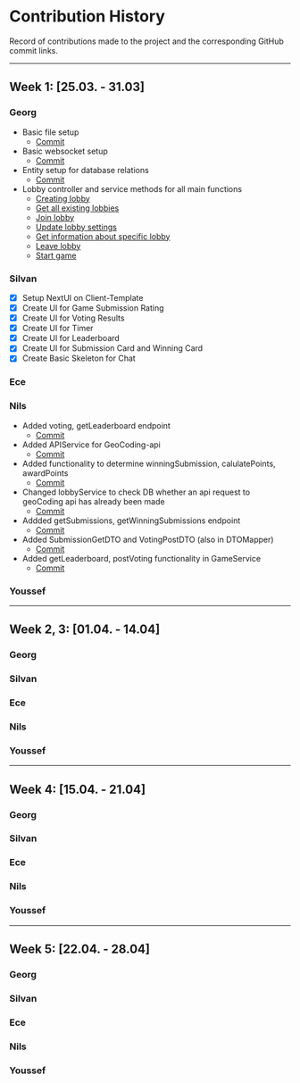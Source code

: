 
# Contribution History

Record of contributions made to the project and the corresponding GitHub commit links.

---

## Week 1: [25.03. - 31.03]

### Georg
- Basic file setup
  - [Commit](https://github.com/sopra-fs24-group-12/PeekSeek-server/commit/822d549c800364a12b50eb4da0f124f95125748d)
- Basic websocket setup
  - [Commit](https://github.com/sopra-fs24-group-12/PeekSeek-server/commit/21cfb8c3afb6872fb0336a681977beb5a6555526)
- Entity setup for database relations
  - [Commit](https://github.com/sopra-fs24-group-12/PeekSeek-server/commit/d89a66d8c4649870407565c01184881c1b147ae4)
- Lobby controller and service methods for all main functions
  - [Creating lobby](https://github.com/sopra-fs24-group-12/PeekSeek-server/commit/28fe2b268f4fcebc9fde93f145d1975669b21941)
  - [Get all existing lobbies](https://github.com/sopra-fs24-group-12/PeekSeek-server/commit/c30c667b1c91733a2d8bcfc5c9ad7c8e06569a4e)
  - [Join lobby](https://github.com/sopra-fs24-group-12/PeekSeek-server/commit/b8b473c2bd6af270eebbc75b4917d3804f200770)
  - [Update lobby settings](https://github.com/sopra-fs24-group-12/PeekSeek-server/commit/f96f1eef550b617c3a99df46e2369eb44389c9d8)
  - [Get information about specific lobby](https://github.com/sopra-fs24-group-12/PeekSeek-server/commit/bdca5239dae7ba3f17f7cdf2215ef59d3097aec7)
  - [Leave lobby](https://github.com/sopra-fs24-group-12/PeekSeek-server/commit/8954e0ed533dfd0276d7251d03ff7f75ee848602)
  - [Start game](https://github.com/sopra-fs24-group-12/PeekSeek-server/commit/215720e1500dbdc0812f09be584d36daa473e0bf)
### Silvan
- [x] Setup NextUI on Client-Template
- [x] Create UI for Game Submission Rating
- [x] Create UI for Voting Results
- [x] Create UI for Timer
- [x] Create UI for Leaderboard
- [x] Create UI for Submission Card and Winning Card
- [x] Create Basic Skeleton for Chat
### Ece

### Nils
- Added voting, getLeaderboard endpoint
  - [Commit](https://github.com/sopra-fs24-group-12/PeekSeek-server/commit/961f6f84f55eeeac138adff3ebf91f31172ad4b7)
- Added APIService for GeoCoding-api
  - [Commit](https://github.com/sopra-fs24-group-12/PeekSeek-server/commit/9da6b21bdfb0db5b843663188893d352e8de432a)
- Added functionality to determine winningSubmission, calulatePoints, awardPoints
  - [Commit](https://github.com/sopra-fs24-group-12/PeekSeek-server/commit/9da6b21bdfb0db5b843663188893d352e8de432a)
- Changed lobbyService to check DB whether an api request to geoCoding api has already been made
  - [Commit](https://github.com/sopra-fs24-group-12/PeekSeek-server/commit/9da6b21bdfb0db5b843663188893d352e8de432a)
- Addded getSubmissions, getWinningSubmissions endpoint
  - [Commit](https://github.com/sopra-fs24-group-12/PeekSeek-server/commit/34ff3eab93cc2bbb22b7757da55cc482ff898a0e)
- Added SubmissionGetDTO and VotingPostDTO (also in DTOMapper)
  - [Commit](https://github.com/sopra-fs24-group-12/PeekSeek-server/commit/34ff3eab93cc2bbb22b7757da55cc482ff898a0e)
- Added getLeaderboard, postVoting functionality in GameService
  - [Commit](https://github.com/sopra-fs24-group-12/PeekSeek-server/commit/34ff3eab93cc2bbb22b7757da55cc482ff898a0e)

### Youssef

---

## Week 2, 3: [01.04. - 14.04]

### Georg

### Silvan

### Ece

### Nils

### Youssef

---

## Week 4: [15.04. - 21.04]

### Georg

### Silvan

### Ece

### Nils

### Youssef

---

## Week 5: [22.04. - 28.04]

### Georg

### Silvan

### Ece

### Nils

### Youssef